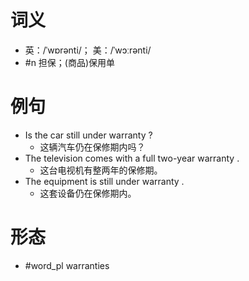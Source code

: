 # 词义
- 英：/ˈwɒrənti/； 美：/ˈwɔːrənti/
- #n 担保；(商品)保用单
# 例句
- Is the car still under warranty ?
	- 这辆汽车仍在保修期内吗？
- The television comes with a full two-year warranty .
	- 这台电视机有整两年的保修期。
- The equipment is still under warranty .
	- 这套设备仍在保修期内。
# 形态
- #word_pl warranties
